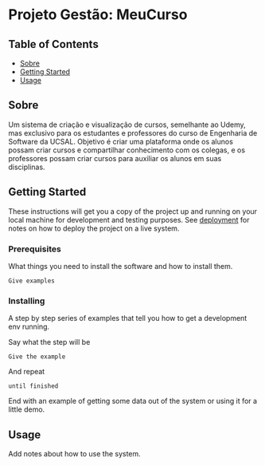 # Projeto Gestão: MeuCurso

## Table of Contents
+ [Sobre](#about)
+ [Getting Started](#getting_started)
+ [Usage](#usage)

## Sobre <a name = "about"></a>
Um sistema de criação e visualização de cursos, semelhante ao Udemy, mas exclusivo para os estudantes e professores do curso de Engenharia de Software da UCSAL.
Objetivo é criar uma plataforma onde os alunos possam criar cursos e compartilhar conhecimento com os colegas, e os professores possam criar cursos para auxiliar os alunos em suas disciplinas.

## Getting Started <a name = "getting_started"></a>
These instructions will get you a copy of the project up and running on your local machine for development and testing purposes. See [deployment](#deployment) for notes on how to deploy the project on a live system.

### Prerequisites

What things you need to install the software and how to install them.

```
Give examples
```

### Installing

A step by step series of examples that tell you how to get a development env running.

Say what the step will be

```
Give the example
```

And repeat

```
until finished
```

End with an example of getting some data out of the system or using it for a little demo.

## Usage <a name = "usage"></a>

Add notes about how to use the system.